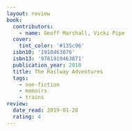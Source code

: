 ```yaml
---
layout: review
book:
  contributors:
    - name: Geoff Marshall, Vicki Pipe
  cover:
    tint_color: '#135c96'
  isbn10: '1910463876'
  isbn13: '9781910463871'
  publication_year: 2018
  title: The Railway Adventures
  tags:
    - non-fiction
    - memoirs
    - trains
review:
  date_read: 2019-01-20
  rating: 4
---
```


